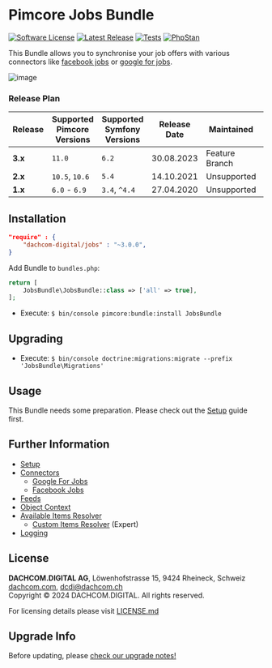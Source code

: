 # Pimcore Jobs Bundle
[![Software License](https://img.shields.io/badge/license-GPLv3-brightgreen.svg?style=flat-square)](LICENSE.md)
[![Latest Release](https://img.shields.io/packagist/v/dachcom-digital/jobs.svg?style=flat-square)](https://packagist.org/packages/dachcom-digital/jobs)
[![Tests](https://img.shields.io/github/actions/workflow/status/dachcom-digital/pimcore-jobs/.github/workflows/codeception.yml?branch=master&style=flat-square&logo=github&label=codeception)](https://github.com/dachcom-digital/pimcore-jobs/actions?query=workflow%3ACodeception+branch%3Amaster)
[![PhpStan](https://img.shields.io/github/actions/workflow/status/dachcom-digital/pimcore-jobs/.github/workflows/php-stan.yml?branch=master&style=flat-square&logo=github&label=phpstan%20level%204)](https://github.com/dachcom-digital/pimcore-jobs/actions?query=workflow%3A"PHP+Stan"+branch%3Amaster)

This Bundle allows you to synchronise your job offers with various connectors like [facebook jobs](https://developers.facebook.com/docs/pages/jobs-xml) or [google for jobs](https://developers.google.com/search/docs/data-types/job-posting).

![image](https://user-images.githubusercontent.com/700119/79226665-0a6b0480-7e5f-11ea-9774-810b076e7fcd.png)

### Release Plan

| Release | Supported Pimcore Versions | Supported Symfony Versions | Release Date | Maintained     | Branch     |
|---------|----------------------------|----------------------------|--------------|----------------|------------|
| **3.x** | `11.0`                     | `6.2`                      | 30.08.2023   | Feature Branch | dev-master |
| **2.x** | `10.5`, `10.6`             | `5.4`                      | 14.10.2021   | Unsupported    | 2.x        |
| **1.x** | `6.0` - `6.9`              | `3.4`, `^4.4`              | 27.04.2020   | Unsupported    | 1.x        |


## Installation

```json
"require" : {
    "dachcom-digital/jobs" : "~3.0.0",
}
```

Add Bundle to `bundles.php`:
```php
return [
    JobsBundle\JobsBundle::class => ['all' => true],
];
```

- Execute: `$ bin/console pimcore:bundle:install JobsBundle`

## Upgrading
- Execute: `$ bin/console doctrine:migrations:migrate --prefix 'JobsBundle\Migrations'`

## Usage
This Bundle needs some preparation. Please check out the [Setup](docs/00_Setup.md) guide first.

## Further Information
- [Setup](docs/00_Setup.md)
- [Connectors](./docs/10_Connectors.md)
  - [Google For Jobs](./docs/Connectors/01_GoogleForJobs.md)
  - [Facebook Jobs](./docs/Connectors/02_FacebookJobs.md)
- [Feeds](docs/11_Feeds.md)
- [Object Context](docs/12_ObjectContext.md)
- [Available Items Resolver](docs/20_AvailableItemsResolver.md)
  - [Custom Items Resolver](docs/21_CustomItemsResolver.md) (Expert)
- [Logging](docs/22_Logging.md)

## License
**DACHCOM.DIGITAL AG**, Löwenhofstrasse 15, 9424 Rheineck, Schweiz  
[dachcom.com](https://www.dachcom.com), dcdi@dachcom.ch  
Copyright © 2024 DACHCOM.DIGITAL. All rights reserved.  

For licensing details please visit [LICENSE.md](LICENSE.md)  

## Upgrade Info
Before updating, please [check our upgrade notes!](UPGRADE.md)
